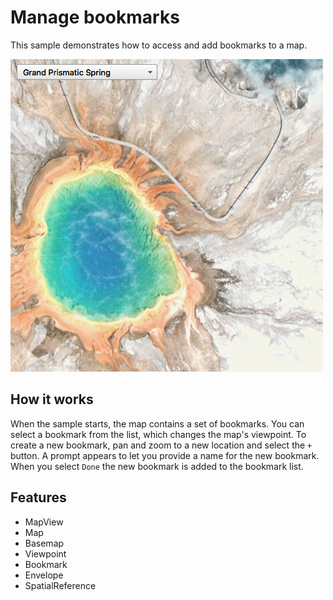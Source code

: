 # Manage bookmarks

This sample demonstrates how to access and add bookmarks to a map.

![](screenshot.png)

## How it works

When the sample starts, the map contains a set of bookmarks. You can select a bookmark from the list, which changes the map's viewpoint. To create a new bookmark, pan and zoom to a new location and select the `+` button. A prompt appears to let you provide a name for the new bookmark. When you select `Done` the new bookmark is added to the bookmark list.

## Features
- MapView
- Map
- Basemap
- Viewpoint
- Bookmark
- Envelope
- SpatialReference
